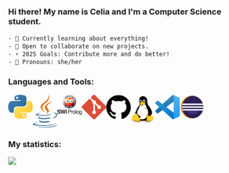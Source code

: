 ### Hi there! My name is Celia and I'm a Computer Science student.
    - 🌱 Currently learning about everything!
    - 👯 Open to collaborate on new projects. 
    - ⚡ 2025 Goals: Contribute more and do better!
    - 🌱 Pronouns: she/her

### Languages and Tools:
<img align="left" src="images/python.png" width="50">
<img align="left" src="images/java.png" width="50">
<img align="left" src="images/swipl.png" width="50">
<img align="left" src="images/git.png" width="50">
<img align="left" src="images/github.png" width="50">
<img align="left" src="images/linux.png" width="50">
<img align="left" src="images/vc.png" width="50">
<img align="left" src="images/eclipse.png" width="50"><br> 
<br>
<br>
<br>

### My statistics:
<img align="left" src="https://github-readme-stats.vercel.app/api?username=CeliaDiaz17&show_icons=true&theme=tokyonight&hide_border=true"/>
